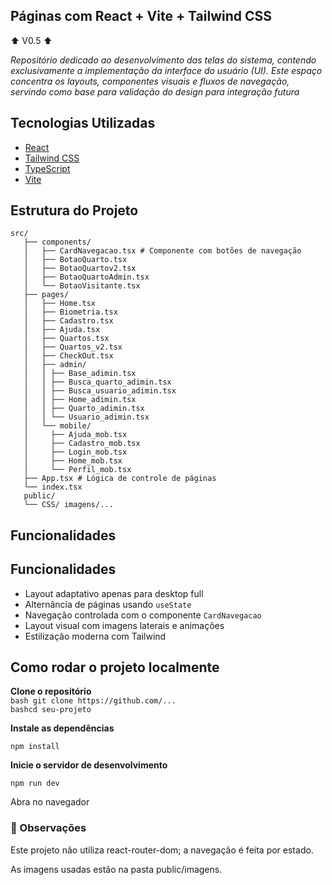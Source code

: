 ## ️Páginas com React + Vite + Tailwind CSS

⬆️ V0.5 ⬆️

_Repositório dedicado ao desenvolvimento das telas do sistema, contendo exclusivamente a implementação da interface do usuário (UI). Este espaço concentra os layouts, componentes visuais e fluxos de navegação, servindo como base para validação do design para integração futura_

## Tecnologias Utilizadas

- [React](https://reactjs.org/)
- [Tailwind CSS](https://tailwindcss.com/)
- [TypeScript](https://www.typescriptlang.org/)
- [Vite](https://vitejs.dev/)

## Estrutura do Projeto

```
src/
   ├── components/
   │   ├── CardNavegacao.tsx # Componente com botões de navegação
   │   ├── BotaoQuarto.tsx
   │   ├── BotaoQuartov2.tsx
   │   ├── BotaoQuartoAdmin.tsx
   │   └── BotaoVisitante.tsx
   ├── pages/
   │   ├── Home.tsx
   │   ├── Biometria.tsx
   │   ├── Cadastro.tsx
   │   ├── Ajuda.tsx
   │   ├── Quartos.tsx
   │   ├── Quartos_v2.tsx
   │   ├── CheckOut.tsx
   │   ├── admin/
   │   │ ├── Base_adimin.tsx
   │   │ ├── Busca_quarto_adimin.tsx
   │   │ ├── Busca_usuario_adimin.tsx
   │   │ ├── Home_adimin.tsx
   │   │ ├── Quarto_adimin.tsx
   │   │ └── Usuario_adimin.tsx
   │   └── mobile/
   │     ├── Ajuda_mob.tsx
   │     ├── Cadastro_mob.tsx
   │     ├── Login_mob.tsx
   │     ├── Home_mob.tsx
   │     └── Perfil_mob.tsx
   ├── App.tsx # Lógica de controle de páginas
   └── index.tsx
   public/
   └── CSS/ imagens/...
```

## Funcionalidades

## Funcionalidades
- Layout adaptativo apenas para desktop full
- Alternância de páginas usando `useState`
- Navegação controlada com o componente `CardNavegacao`
- Layout visual com imagens laterais e animações
- Estilização moderna com Tailwind

## Como rodar o projeto localmente

**Clone o repositório**<br>
`bash git clone https://github.com/...`<br>
`bashcd seu-projeto`

**Instale as dependências**

`npm install`

**Inicie o servidor de desenvolvimento**

`npm run dev`

Abra no navegador

### 📌 Observações

Este projeto não utiliza react-router-dom; a navegação é feita por estado.

As imagens usadas estão na pasta public/imagens.

